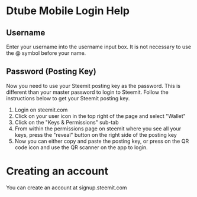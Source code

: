 # Dtube Mobile Login Help
## Username
Enter your username into the username input box. It is not necessary to use the @ symbol before your name.
## Password (Posting Key)
Now you need to use your Steemit posting key as the password. This is different than your master password to login to Steemit. Follow the instructions below to get your Steemit posting key.

 1. Login on steemit.com
 2. Click on your user icon in the top right of the page and select "Wallet"
 3. Click on the "Keys & Permissions" sub-tab
 4. From within the permissions page on steemit where you see all your keys, press the "reveal" button on the right side of the posting key
 5. Now you can either copy and paste the posting key, or press on the QR code icon and use the QR scanner on the app to login.

# Creating an account
You can create an account at signup.steemit.com
